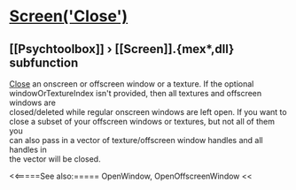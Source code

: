 # [Screen('Close')](Screen-Close) 
## [[Psychtoolbox]] &#8250; [[Screen]].{mex*,dll} subfunction


[Close](Close) an onscreen or offscreen window or a texture. If the optional  
windowOrTextureIndex isn't provided, then all textures and offscreen windows are  
closed/deleted while regular onscreen windows are left open. If you want to  
close a subset of your offscreen windows or textures, but not all of them you  
can also pass in a vector of texture/offscreen window handles and all handles in  
the vector will be closed.   


<<=====See also:=====
OpenWindow, OpenOffscreenWindow
<<